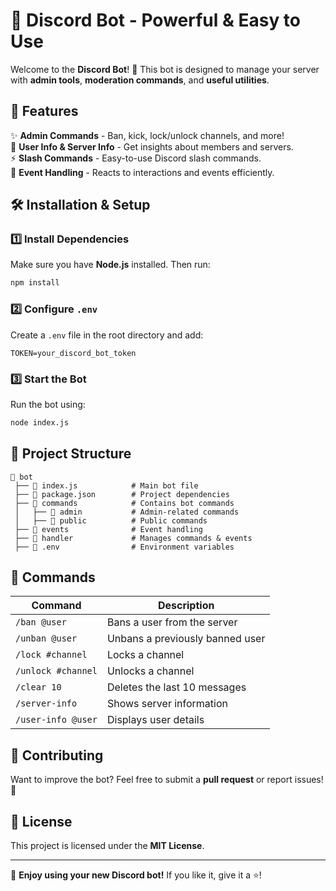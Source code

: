 # 🤖 Discord Bot - Powerful & Easy to Use

Welcome to the **Discord Bot**! 🚀 This bot is designed to manage your server with **admin tools**, **moderation commands**, and **useful utilities**.

## 📌 Features

✨ **Admin Commands** - Ban, kick, lock/unlock channels, and more!  
👥 **User Info & Server Info** - Get insights about members and servers.  
⚡ **Slash Commands** - Easy-to-use Discord slash commands.  
🎯 **Event Handling** - Reacts to interactions and events efficiently.  

## 🛠 Installation & Setup

### 1️⃣ Install Dependencies

Make sure you have **Node.js** installed. Then run:

```sh
npm install
```

### 2️⃣ Configure `.env`

Create a `.env` file in the root directory and add:

```env
TOKEN=your_discord_bot_token
```

### 3️⃣ Start the Bot

Run the bot using:

```sh
node index.js
```

## 📂 Project Structure

```
📁 bot
 ├── 📜 index.js            # Main bot file
 ├── 📜 package.json        # Project dependencies
 ├── 📁 commands            # Contains bot commands
 │   ├── 📁 admin           # Admin-related commands
 │   ├── 📁 public          # Public commands
 ├── 📁 events              # Event handling
 ├── 📁 handler             # Manages commands & events
 ├── 📜 .env                # Environment variables
```

## 🚀 Commands

| Command | Description |
|---------|------------|
| `/ban @user` | Bans a user from the server |
| `/unban @user` | Unbans a previously banned user |
| `/lock #channel` | Locks a channel |
| `/unlock #channel` | Unlocks a channel |
| `/clear 10` | Deletes the last 10 messages |
| `/server-info` | Shows server information |
| `/user-info @user` | Displays user details |

## 📌 Contributing

Want to improve the bot? Feel free to submit a **pull request** or report issues! 🚀

## 📜 License

This project is licensed under the **MIT License**.

---

🎉 **Enjoy using your new Discord bot!** If you like it, give it a ⭐!
